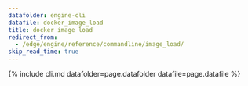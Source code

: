 ```yaml
---
datafolder: engine-cli
datafile: docker_image_load
title: docker image load
redirect_from:
  - /edge/engine/reference/commandline/image_load/
skip_read_time: true
---
```

<!--
This page is automatically generated from Docker's source code. If you want to
suggest a change to the text that appears here, open a ticket or pull request
in the source repository on GitHub:

https://github.com/docker/cli
-->

{% include cli.md datafolder=page.datafolder datafile=page.datafile %}
